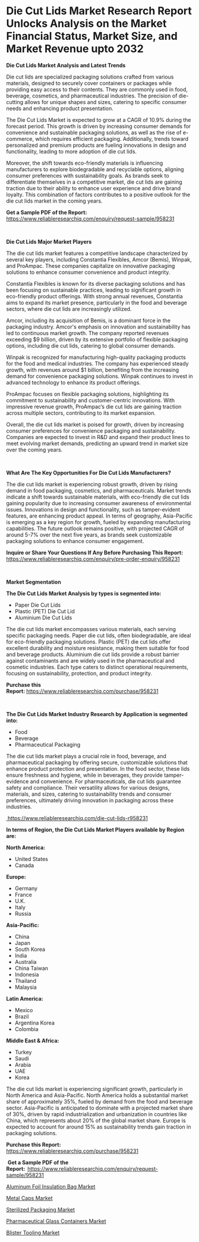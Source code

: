 <p><h1>Die Cut Lids Market Research Report Unlocks Analysis on the Market Financial Status, Market Size, and Market Revenue upto 2032</h1></p><p><strong>Die Cut Lids Market Analysis and Latest Trends</strong></p>
<p><p>Die cut lids are specialized packaging solutions crafted from various materials, designed to securely cover containers or packages while providing easy access to their contents. They are commonly used in food, beverage, cosmetics, and pharmaceutical industries. The precision of die-cutting allows for unique shapes and sizes, catering to specific consumer needs and enhancing product presentation.</p><p>The Die Cut Lids Market is expected to grow at a CAGR of 10.9% during the forecast period. This growth is driven by increasing consumer demands for convenience and sustainable packaging solutions, as well as the rise of e-commerce, which requires efficient packaging. Additionally, trends toward personalized and premium products are fueling innovations in design and functionality, leading to more adoption of die cut lids.</p><p>Moreover, the shift towards eco-friendly materials is influencing manufacturers to explore biodegradable and recyclable options, aligning consumer preferences with sustainability goals. As brands seek to differentiate themselves in a competitive market, die cut lids are gaining traction due to their ability to enhance user experience and drive brand loyalty. This combination of factors contributes to a positive outlook for the die cut lids market in the coming years.</p></p>
<p><strong>Get a Sample PDF of the Report:&nbsp;</strong> <a href="https://www.reliableresearchiq.com/enquiry/request-sample/958231?utm_campaign=1870&utm_medium=2&utm_source=Github&utm_content=ia&utm_term=08032025&utm_id=die-cut-lids">https://www.reliableresearchiq.com/enquiry/request-sample/958231</a></p>
<p>&nbsp;</p>
<p><strong>Die Cut Lids Major Market Players</strong></p>
<p><p>The die cut lids market features a competitive landscape characterized by several key players, including Constantia Flexibles, Amcor (Bemis), Winpak, and ProAmpac. These companies capitalize on innovative packaging solutions to enhance consumer convenience and product integrity.</p><p>Constantia Flexibles is known for its diverse packaging solutions and has been focusing on sustainable practices, leading to significant growth in eco-friendly product offerings. With strong annual revenues, Constantia aims to expand its market presence, particularly in the food and beverage sectors, where die cut lids are increasingly utilized.</p><p>Amcor, including its acquisition of Bemis, is a dominant force in the packaging industry. Amcor's emphasis on innovation and sustainability has led to continuous market growth. The company reported revenues exceeding $9 billion, driven by its extensive portfolio of flexible packaging options, including die cut lids, catering to global consumer demands.</p><p>Winpak is recognized for manufacturing high-quality packaging products for the food and medical industries. The company has experienced steady growth, with revenues around $1 billion, benefiting from the increasing demand for convenience packaging solutions. Winpak continues to invest in advanced technology to enhance its product offerings.</p><p>ProAmpac focuses on flexible packaging solutions, highlighting its commitment to sustainability and customer-centric innovations. With impressive revenue growth, ProAmpac’s die cut lids are gaining traction across multiple sectors, contributing to its market expansion.</p><p>Overall, the die cut lids market is poised for growth, driven by increasing consumer preferences for convenience packaging and sustainability. Companies are expected to invest in R&D and expand their product lines to meet evolving market demands, predicting an upward trend in market size over the coming years.</p></p>
<p>&nbsp;</p>
<p><strong>What Are The Key Opportunities For Die Cut Lids Manufacturers?</strong></p>
<p><p>The die cut lids market is experiencing robust growth, driven by rising demand in food packaging, cosmetics, and pharmaceuticals. Market trends indicate a shift towards sustainable materials, with eco-friendly die cut lids gaining popularity due to increasing consumer awareness of environmental issues. Innovations in design and functionality, such as tamper-evident features, are enhancing product appeal. In terms of geography, Asia-Pacific is emerging as a key region for growth, fueled by expanding manufacturing capabilities. The future outlook remains positive, with projected CAGR of around 5-7% over the next five years, as brands seek customizable packaging solutions to enhance consumer engagement.</p></p>
<p><strong>Inquire or Share Your Questions If Any Before Purchasing This Report:</strong> <a href="https://www.reliableresearchiq.com/enquiry/pre-order-enquiry/958231?utm_campaign=1870&utm_medium=2&utm_source=Github&utm_content=ia&utm_term=08032025&utm_id=die-cut-lids">https://www.reliableresearchiq.com/enquiry/pre-order-enquiry/958231</a></p>
<p>&nbsp;</p>
<p><strong>Market Segmentation</strong></p>
<p><strong>The Die Cut Lids Market Analysis by types is segmented into:</strong></p>
<p><ul><li>Paper Die Cut Lids</li><li>Plastic (PET) Die Cut Lid</li><li>Aluminium Die Cut Lids</li></ul></p>
<p><p>The die cut lids market encompasses various materials, each serving specific packaging needs. Paper die cut lids, often biodegradable, are ideal for eco-friendly packaging solutions. Plastic (PET) die cut lids offer excellent durability and moisture resistance, making them suitable for food and beverage products. Aluminium die cut lids provide a robust barrier against contaminants and are widely used in the pharmaceutical and cosmetic industries. Each type caters to distinct operational requirements, focusing on sustainability, protection, and product integrity.</p></p>
<p><strong>Purchase this Report:&nbsp;</strong><a href="https://www.reliableresearchiq.com/purchase/958231?utm_campaign=1870&utm_medium=2&utm_source=Github&utm_content=ia&utm_term=08032025&utm_id=die-cut-lids">https://www.reliableresearchiq.com/purchase/958231</a></p>
<p>&nbsp;</p>
<p><strong>The Die Cut Lids Market Industry Research by Application is segmented into:</strong></p>
<p><ul><li>Food</li><li>Beverage</li><li>Pharmaceutical Packaging</li></ul></p>
<p><p>The die cut lids market plays a crucial role in food, beverage, and pharmaceutical packaging by offering secure, customizable solutions that enhance product protection and presentation. In the food sector, these lids ensure freshness and hygiene, while in beverages, they provide tamper-evidence and convenience. For pharmaceuticals, die cut lids guarantee safety and compliance. Their versatility allows for various designs, materials, and sizes, catering to sustainability trends and consumer preferences, ultimately driving innovation in packaging across these industries.</p></p>
<p><a href="https://www.reliableresearchiq.com/die-cut-lids-r958231?utm_campaign=1870&utm_medium=2&utm_source=Github&utm_content=ia&utm_term=08032025&utm_id=die-cut-lids">&nbsp;https://www.reliableresearchiq.com/die-cut-lids-r958231</a></p>
<p><strong>In terms of Region, the Die Cut Lids Market Players available by Region are:</strong></p>
<p>
    <p> <strong> North America: </strong>
        <ul>
            <li>United States</li>
            <li>Canada</li>
        </ul>
        </p> 
    <p> <strong> Europe: </strong>
        <ul>
            <li>Germany</li>
            <li>France</li>
            <li>U.K.</li>
            <li>Italy</li>
            <li>Russia</li>
        </ul>
        </p> 
    <p> <strong> Asia-Pacific: </strong>
        <ul>
            <li>China</li>
            <li>Japan</li>
            <li>South Korea</li>
            <li>India</li>
            <li>Australia</li>
            <li>China Taiwan</li>
            <li>Indonesia</li>
            <li>Thailand</li>
            <li>Malaysia</li>
        </ul>
        </p> 
    <p> <strong> Latin America: </strong>
        <ul>
            <li>Mexico</li>
            <li>Brazil</li>
            <li>Argentina Korea</li>
            <li>Colombia</li>
        </ul>
        </p> 
    <p> <strong> Middle East & Africa: </strong>
        <ul>
            <li>Turkey</li>
            <li>Saudi</li>
            <li>Arabia</li>
            <li>UAE</li>
            <li>Korea</li>
        </ul>
    </p>
    </p>
<p><p>The die cut lids market is experiencing significant growth, particularly in North America and Asia-Pacific. North America holds a substantial market share of approximately 35%, fueled by demand from the food and beverage sector. Asia-Pacific is anticipated to dominate with a projected market share of 30%, driven by rapid industrialization and urbanization in countries like China, which represents about 20% of the global market share. Europe is expected to account for around 15% as sustainability trends gain traction in packaging solutions.</p></p>
<p><strong>Purchase this Report: </strong><a href="https://www.reliableresearchiq.com/purchase/958231?utm_campaign=1870&utm_medium=2&utm_source=Github&utm_content=ia&utm_term=08032025&utm_id=die-cut-lids">https://www.reliableresearchiq.com/purchase/958231</a></p>
<p>&nbsp;<strong>Get a Sample PDF of the Report:&nbsp;&nbsp;</strong><a href="https://www.reliableresearchiq.com/enquiry/request-sample/958231?utm_campaign=1870&utm_medium=2&utm_source=Github&utm_content=ia&utm_term=08032025&utm_id=die-cut-lids">https://www.reliableresearchiq.com/enquiry/request-sample/958231</a></p>
<p><strong></strong></p>
<p><p><a href="https://github.com/yuukoleuda/Market-Research-Report-List-1/blob/main/aluminum-foil-insulation-bag-market.md?utm_campaign=1870&utm_medium=2&utm_source=Github&utm_content=ia&utm_term=08032025&utm_id=die-cut-lids">Aluminum Foil Insulation Bag Market</a></p><p><a href="https://github.com/saguegrody74/Market-Research-Report-List-1/blob/main/metal-caps-market.md?utm_campaign=1870&utm_medium=2&utm_source=Github&utm_content=ia&utm_term=08032025&utm_id=die-cut-lids">Metal Caps Market</a></p><p><a href="https://github.com/tornapruttuz/Market-Research-Report-List-1/blob/main/sterilized-packaging-market.md?utm_campaign=1870&utm_medium=2&utm_source=Github&utm_content=ia&utm_term=08032025&utm_id=die-cut-lids">Sterilized Packaging Market</a></p><p><a href="https://github.com/luerabollevc/Market-Research-Report-List-1/blob/main/pharmaceutical-glass-containers-market.md?utm_campaign=1870&utm_medium=2&utm_source=Github&utm_content=ia&utm_term=08032025&utm_id=die-cut-lids">Pharmaceutical Glass Containers Market</a></p><p><a href="https://github.com/denighoylen1/Market-Research-Report-List-1/blob/main/blister-tooling-market.md?utm_campaign=1870&utm_medium=2&utm_source=Github&utm_content=ia&utm_term=08032025&utm_id=die-cut-lids">Blister Tooling Market</a></p></p>